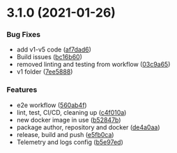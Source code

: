 # 3.1.0 (2021-01-26)


### Bug Fixes

* add v1-v5 code ([af7dad6](https://github.com/governify/registry/commit/af7dad609b13e994d9bb7fcaddb4d54629420c54))
* Build issues ([bc16b60](https://github.com/governify/registry/commit/bc16b600c7239e424aec5fb1aeb3435b67fcd647))
* removed linting and testing from workflow ([03c9a65](https://github.com/governify/registry/commit/03c9a651be5931fcdab2ad342d74300d816f9270))
* v1 folder ([7ee5888](https://github.com/governify/registry/commit/7ee5888f570e1a914f5eab802b89286feb45f0c5))


### Features

* e2e workflow ([560ab4f](https://github.com/governify/registry/commit/560ab4fd10822c3ec82ec816a14732016d8f06f6))
* lint, test, CI/CD, cleaning up ([c4f010a](https://github.com/governify/registry/commit/c4f010a045b219219a81bd31f2b441d99169e86d))
* new docker image in use ([b52847b](https://github.com/governify/registry/commit/b52847b0a97a8012954473813f8a97432e6bbbf5))
* package author, repository and docker ([de4a0aa](https://github.com/governify/registry/commit/de4a0aa81923b6da58b4fafd7f705fcf598bf406))
* release, build and push ([e5fb0ca](https://github.com/governify/registry/commit/e5fb0ca4189a9643fa70c2e95047472247901f3d))
* Telemetry and logs config ([b5e97ed](https://github.com/governify/registry/commit/b5e97ed42be2bd00ce4e6ecb62194b71e647ed38))




